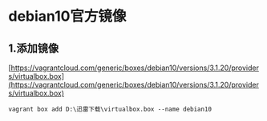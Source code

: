 # debian10官方镜像

## 1.添加镜像
[https://vagrantcloud.com/generic/boxes/debian10/versions/3.1.20/providers/virtualbox.box](https://vagrantcloud.com/generic/boxes/debian10/versions/3.1.20/providers/virtualbox.box)

```
vagrant box add D:\迅雷下载\virtualbox.box --name debian10
```


